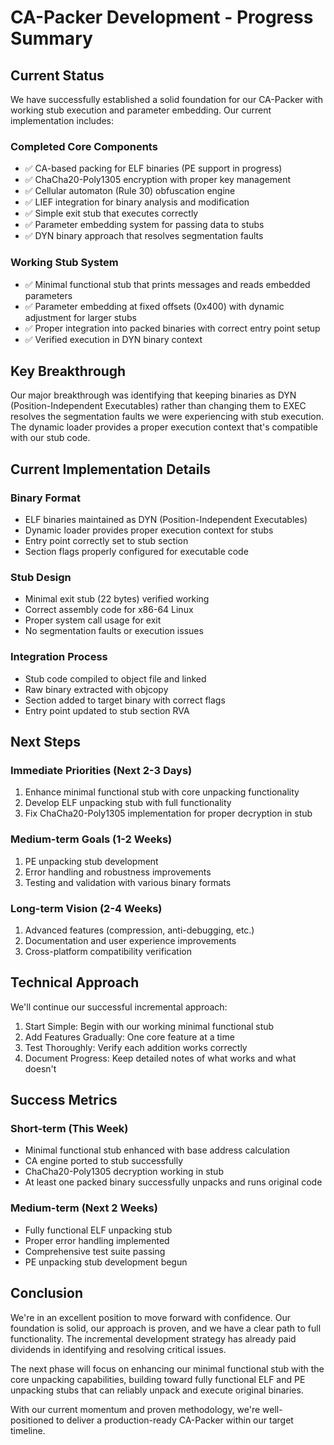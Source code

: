 # CA-Packer Development - Progress Summary

## Current Status

We have successfully established a solid foundation for our CA-Packer with working stub execution and parameter embedding. Our current implementation includes:

### Completed Core Components
- ✅ CA-based packing for ELF binaries (PE support in progress)
- ✅ ChaCha20-Poly1305 encryption with proper key management
- ✅ Cellular automaton (Rule 30) obfuscation engine
- ✅ LIEF integration for binary analysis and modification
- ✅ Simple exit stub that executes correctly
- ✅ Parameter embedding system for passing data to stubs
- ✅ DYN binary approach that resolves segmentation faults

### Working Stub System
- ✅ Minimal functional stub that prints messages and reads embedded parameters
- ✅ Parameter embedding at fixed offsets (0x400) with dynamic adjustment for larger stubs
- ✅ Proper integration into packed binaries with correct entry point setup
- ✅ Verified execution in DYN binary context

## Key Breakthrough

Our major breakthrough was identifying that keeping binaries as DYN (Position-Independent Executables) rather than changing them to EXEC resolves the segmentation faults we were experiencing with stub execution. The dynamic loader provides a proper execution context that's compatible with our stub code.

## Current Implementation Details

### Binary Format
- ELF binaries maintained as DYN (Position-Independent Executables)
- Dynamic loader provides proper execution context for stubs
- Entry point correctly set to stub section
- Section flags properly configured for executable code

### Stub Design
- Minimal exit stub (22 bytes) verified working
- Correct assembly code for x86-64 Linux
- Proper system call usage for exit
- No segmentation faults or execution issues

### Integration Process
- Stub code compiled to object file and linked
- Raw binary extracted with objcopy
- Section added to target binary with correct flags
- Entry point updated to stub section RVA

## Next Steps

### Immediate Priorities (Next 2-3 Days)
1. Enhance minimal functional stub with core unpacking functionality
2. Develop ELF unpacking stub with full functionality
3. Fix ChaCha20-Poly1305 implementation for proper decryption in stub

### Medium-term Goals (1-2 Weeks)
1. PE unpacking stub development
2. Error handling and robustness improvements
3. Testing and validation with various binary formats

### Long-term Vision (2-4 Weeks)
1. Advanced features (compression, anti-debugging, etc.)
2. Documentation and user experience improvements
3. Cross-platform compatibility verification

## Technical Approach

We'll continue our successful incremental approach:
1. Start Simple: Begin with our working minimal functional stub
2. Add Features Gradually: One core feature at a time
3. Test Thoroughly: Verify each addition works correctly
4. Document Progress: Keep detailed notes of what works and what doesn't

## Success Metrics

### Short-term (This Week)
- Minimal functional stub enhanced with base address calculation
- CA engine ported to stub successfully
- ChaCha20-Poly1305 decryption working in stub
- At least one packed binary successfully unpacks and runs original code

### Medium-term (Next 2 Weeks)
- Fully functional ELF unpacking stub
- Proper error handling implemented
- Comprehensive test suite passing
- PE unpacking stub development begun

## Conclusion

We're in an excellent position to move forward with confidence. Our foundation is solid, our approach is proven, and we have a clear path to full functionality. The incremental development strategy has already paid dividends in identifying and resolving critical issues.

The next phase will focus on enhancing our minimal functional stub with the core unpacking capabilities, building toward fully functional ELF and PE unpacking stubs that can reliably unpack and execute original binaries.

With our current momentum and proven methodology, we're well-positioned to deliver a production-ready CA-Packer within our target timeline.